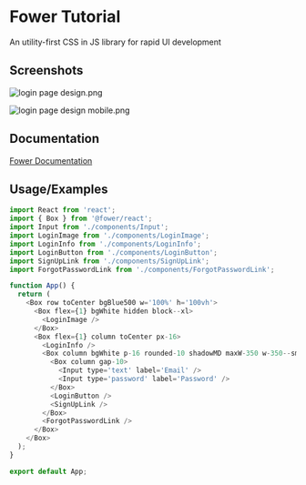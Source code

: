 
# Fower Tutorial

An utility-first CSS in JS library for rapid UI development


## Screenshots

![login page design.png](https://cdn.hashnode.com/res/hashnode/image/upload/v1622279265161/T51n8Ceh3.png)

![login page design mobile.png](https://cdn.hashnode.com/res/hashnode/image/upload/v1622279250652/czffcfM45.png)
  
## Documentation

[Fower Documentation](https://fower.vercel.app/)

  
## Usage/Examples

```javascript
import React from 'react';
import { Box } from '@fower/react';
import Input from './components/Input';
import LoginImage from './components/LoginImage';
import LoginInfo from './components/LoginInfo';
import LoginButton from './components/LoginButton';
import SignUpLink from './components/SignUpLink';
import ForgotPasswordLink from './components/ForgotPasswordLink';

function App() {
  return (
    <Box row toCenter bgBlue500 w='100%' h='100vh'>
      <Box flex={1} bgWhite hidden block--xl>
        <LoginImage />
      </Box>
      <Box flex={1} column toCenter px-16>
        <LoginInfo />
        <Box column bgWhite p-16 rounded-10 shadowMD maxW-350 w-350--sm>
          <Box column gap-10>
            <Input type='text' label='Email' />
            <Input type='password' label='Password' />
          </Box>
          <LoginButton />
          <SignUpLink />
        </Box>
        <ForgotPasswordLink />
      </Box>
    </Box>
  );
}

export default App;
```

  